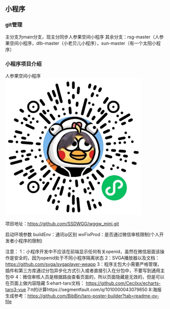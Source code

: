 ## 小程序

### git管理
主分支为main分支，现主分同步人参果空间小程序
其余分支：rsg-master（人参果空间小程序，dlb-master（小老贝儿小程序），sun-master（有一个太阳小程序）

### 小程序项目介绍
人参果空间小程序 
![人参果空间微信小程序码](wggwQR.png)

项目地址：https://github.com/SSDWGG/wggw_mini.git   

启动环境参数
buildEnv：通讯ip区别
wxFixProd：是否通过微信审核限制(个人开发者小程序的限制)

注意：
1：小程序开发中不应该在前端显示任何有关openid，虽然在微信层面该操作是安全的，因为openid处于不同小程序隔离状态
2：SVGA播放器以及文档： https://github.com/svga/svgaplayer-weapp
3：程序主包大小需要严格管理，插件和第三方库通过分包异步化方式引入或者直接引入在分包中，不要写到通用主包中
4：微信审核人员是根据路由查看页面的，所以页面隐藏是无效的，但是可以在页面上做内容隐藏
5:ehart-taro文档： https://github.com/Cecilxx/echarts-taro3-vue
7:π的计算https://segmentfault.com/q/1010000043079850
8:海报生成参考：https://github.com/BibBin/taro-poster-builder?tab=readme-ov-file
